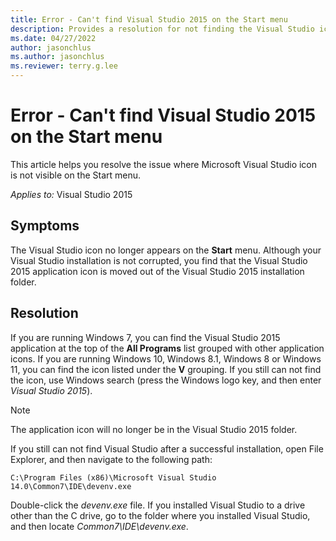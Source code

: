 ```yaml
---
title: Error - Can't find Visual Studio 2015 on the Start menu
description: Provides a resolution for not finding the Visual Studio icon on the Start menu.
ms.date: 04/27/2022
author: jasonchlus
ms.author: jasonchlus
ms.reviewer: terry.g.lee
---
```


# Error - Can't find Visual Studio 2015 on the Start menu

This article helps you resolve the issue where Microsoft Visual Studio icon is not visible on the Start menu.

_Applies to:_&nbsp;Visual Studio 2015

## Symptoms

The Visual Studio icon no longer appears on the **Start** menu. Although your Visual Studio installation is not corrupted, you find that the Visual Studio 2015 application icon is moved out of the Visual Studio 2015 installation folder.

## Resolution

If you are running Windows 7, you can find the Visual Studio 2015 application at the top of the **All Programs** list grouped with other application icons. If you are running Windows 10, Windows 8.1, Windows 8 or Windows 11, you can find the icon listed under the **V** grouping. If you still can not find the icon, use Windows search (press the Windows logo key, and then enter *Visual Studio 2015*).

 > [!NOTE]
 > The application icon will no longer be in the Visual Studio 2015 folder.

If you still can not find Visual Studio after a successful installation, open File Explorer, and then navigate to the following path:

`C:\Program Files (x86)\Microsoft Visual Studio 14.0\Common7\IDE\devenv.exe`

Double-click the *devenv.exe* file. If you installed Visual Studio to a drive other than the C drive, go to the folder where you installed Visual Studio, and then locate *Common7\IDE\devenv.exe*.

